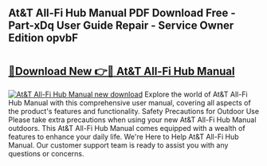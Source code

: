 ## At&T All-Fi Hub Manual PDF Download Free - Part-xDq User Guide Repair - Service Owner Edition opvbF

# <h2><a href="http://bc26304.oget.top/?id=At%26T+All-Fi+Hub+Manual">🔗Download New 👉🔴 At&T All-Fi Hub Manual</a></h2>

[![At&T All-Fi Hub Manual new download](https://i.imgur.com/5g1atiW.png)](http://bc26304.oget.top/?id=At%26T+All-Fi+Hub+Manual)
Explore the world of At&T All-Fi Hub Manual with this comprehensive user manual, covering all aspects of the product's features and functionality. Safety Precautions for Outdoor Use Please take extra precautions when using your new At&T All-Fi Hub Manual outdoors. This At&T All-Fi Hub Manual comes equipped with a wealth of features to enhance your daily life. We're Here to Help At&T All-Fi Hub Manual. Our customer support team is ready to assist you with any questions or concerns.
